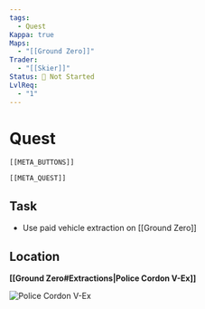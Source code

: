 ```yaml
---
tags:
  - Quest
Kappa: true
Maps:
  - "[[Ground Zero]]"
Trader:
  - "[[Skier]]"
Status: 🛑 Not Started
LvlReq:
  - "1"
---
```

# Quest
```meta-bind-embed
[[META_BUTTONS]]
```
```meta-bind-embed
[[META_QUEST]]
```
## Task

* Use paid vehicle extraction on [[Ground Zero]]
## Location

**[[Ground Zero#Extractions|Police Cordon V-Ex]]**

![**Police Cordon V-Ex**](https://static.wikia.nocookie.net/escapefromtarkov_gamepedia/images/a/a8/Burning_Rubber_Map.png/revision/latest/scale-to-width-down/1000?cb=20240325022129)
